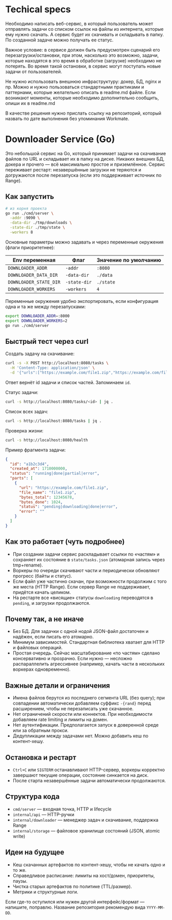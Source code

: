 # Techical specs
Необходимо написать веб-сервис, в который пользователь может отправлять задачи со списком ссылок на файлы из интернета, которые ему нужно скачать. А сервис будет их скачивать и складывать в папку. По созданной задаче можно получать ее статус.

Важное условие: в сервисе должен быть предусмотрен сценарий его перезагрузки/остановки, при этом, насколько это возможно, задачи, которые находятся в это время в обработке (загрузке) необходимо не потерять. Во время такой остановки, в сервис могут поступать новые задачи от пользователей.

Не нужно использовать внешнюю инфраструктуру: докер, БД, nginx и пр. Можно и нужно пользоваться стандартными практиками и паттернами, которые желательно описать в readme.md файле. Если возникают моменты, которые необходимо дополнительно сообщить, опиши их в readme.md

В качестве решения нужно прислать ссылку на репозиторий, который назвать по дате выполнения без упоминания Workmate.

# Downloader Service (Go)

Это небольшой сервис на Go, который принимает задачи на скачивание файлов по URL и складывает их в папку на диске. Никаких внешних БД, докера и прочего — всё максимально простое и приземлённое. Сервис переживает рестарт: незавершённые загрузки не теряются и догружаются после перезапуска (если это поддерживает источник по Range).

## Как запустить

```bash
# из корня проекта
go run ./cmd/server \
  -addr :9090 \
  -data-dir ./tmp/downloads \
  -state-dir ./tmp/state \
  -workers 8
```

Основные параметры можно задавать и через переменные окружения (флаги приоритетнее):

| Env переменная             | Флаг          | Значение по умолчанию |
|----------------------------|---------------|-----------------------|
| `DOWNLOADER_ADDR`          | `-addr`       | `:8080`               |
| `DOWNLOADER_DATA_DIR`      | `-data-dir`   | `./data`              |
| `DOWNLOADER_STATE_DIR`     | `-state-dir`  | `./state`             |
| `DOWNLOADER_WORKERS`       | `-workers`    | `4`                   |

Переменные окружения удобно экспортировать, если конфигурация одна и та же между перезапусками:

```bash
export DOWNLOADER_ADDR=:8000
export DOWNLOADER_WORKERS=2
go run ./cmd/server
```

## Быстрый тест через curl

Создать задачу на скачивание:
```bash
curl -s -X POST http://localhost:8080/tasks \
  -H 'Content-Type: application/json' \
  -d '{"urls":["https://example.com/file1.zip","https://example.com/file2.jpg"]}' | jq .
```
Ответ вернёт id задачи и список частей. Запоминаем `id`.

Статус задачи:
```bash
curl -s http://localhost:8080/tasks/<id> | jq .
```
Список всех задач:
```bash
curl -s http://localhost:8080/tasks | jq .
```
Проверка жизни:
```bash
curl -s http://localhost:8080/health
```

Пример фрагмента задачи:
```json
{
  "id": "a1b2c3d4",
  "created_at": 1710000000,
  "status": "running|done|partial|error",
  "parts": [
    {
      "url": "https://example.com/file1.zip",
      "file_name": "file1.zip",
      "bytes_total": 12345678,
      "bytes_done": 1024,
      "status": "pending|downloading|done|error",
      "error": ""
    }
  ]
}
```

## Как это работает (чуть подробнее)

- При создании задачи сервис раскладывает ссылки по «частям» и сохраняет их состояние в `state/tasks.json` (атомарная запись через tmp+rename).
- Воркеры по очереди скачивают части и периодически обновляют прогресс (байты и статус).
- Если файл уже частично скачан, при возможности продолжим с того же места (HTTP Range). Если сервер Range не поддерживает, придётся качать целиком.
- На рестарте все «висящие» статусы `downloading` переводятся в `pending`, и загрузки продолжаются.

## Почему так, а не иначе

- Без БД. Для задачки с одной нодой JSON-файл достаточен и надёжен, если писать его атомарно.
- Минимум зависимостей. Стандартная библиотека хватает для HTTP и файловых операций.
- Простая очередь. Сейчас масштабирование «по частям» сделано консервативно и прозрачно. Если нужно — несложно распараллелить агрессивнее (например, качать части в нескольких воркерах одновременно).

## Важные детали и ограничения

- Имена файлов берутся из последнего сегмента URL (без query); при совпадении автоматически добавляем суффикс `-{rand}` перед расширением, чтобы не перезаписать уже скачанное.
- Нет ограничений скорости или коннектов. При необходимости добавляем rate limiting и лимиты на домен.
- Нет аутентификации. Предполагается запуск в доверенной среде или за обратным прокси.
- Дедупликации между задачами нет. Можно добавить кеш по контент-хешу.

## Остановка и рестарт

- `Ctrl+C` или `SIGTERM` останавливают HTTP-сервер, воркеры корректно завершают текущие операции, состояние синкается на диск.
- После старта незавершённые задачи автоматически продолжаются.

## Структура кода

- `cmd/server` — входная точка, HTTP и lifecycle
- `internal/api` — HTTP-ручки
- `internal/downloader` — менеджер задач и скачивание, поддержка Range
- `internal/storage` — файловое хранилище состояний (JSON, atomic write)

## Идеи на будущее

- Кеш скачанных артефактов по контент-хешу, чтобы не качать одно и то же.
- Справедливое расписание: лимиты на хост/домен, приоритеты, паузы.
- Чистка старых артефактов по политике (TTL/размер).
- Метрики и структурные логи.

Если где-то оступился или нужен другой интерфейс/формат — напишите, поправлю. Название репозитория рекомендую вида `YYYY-MM-DD`.
